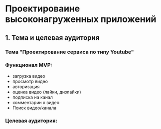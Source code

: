 # Проектироваине высоконагруженных приложений

## 1. Тема и целевая аудитория

### Тема "Проектирование сервиса по типу Youtube"

### Функционал MVP:
- загрузка видео
- просмотр видео
- авторизация
- оценка видео (лайки, дизлайки)
- подписка на канал
- комментарии к видео
- Поиск видео/канала

### Целевая аудитория:
